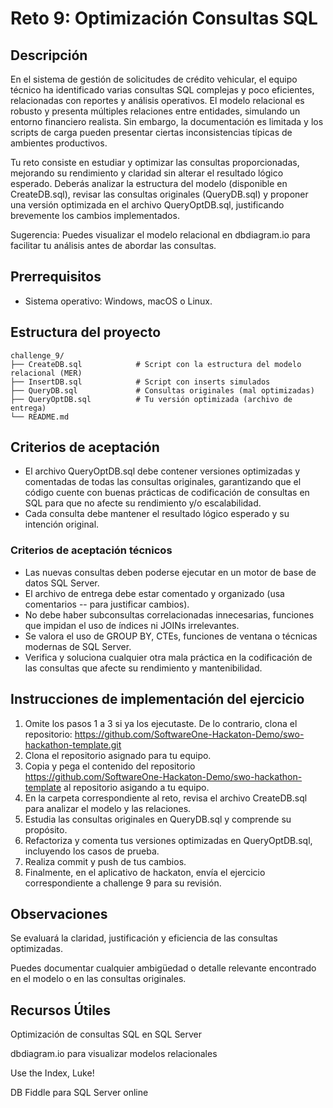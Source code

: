 # Reto 9: Optimización Consultas SQL

##  Descripción
En el sistema de gestión de solicitudes de crédito vehicular, el equipo técnico ha identificado varias consultas SQL complejas y poco eficientes, relacionadas con reportes y análisis operativos. El modelo relacional es robusto y presenta múltiples relaciones entre entidades, simulando un entorno financiero realista. Sin embargo, la documentación es limitada y los scripts de carga pueden presentar ciertas inconsistencias típicas de ambientes productivos.

Tu reto consiste en estudiar y optimizar las consultas proporcionadas, mejorando su rendimiento y claridad sin alterar el resultado lógico esperado. Deberás analizar la estructura del modelo (disponible en CreateDB.sql), revisar las consultas originales (QueryDB.sql) y proponer una versión optimizada en el archivo QueryOptDB.sql, justificando brevemente los cambios implementados.

Sugerencia: Puedes visualizar el modelo relacional en dbdiagram.io para facilitar tu análisis antes de abordar las consultas.
## Prerrequisitos
- Sistema operativo: Windows, macOS o Linux.

## Estructura del proyecto
```
challenge_9/
├── CreateDB.sql            # Script con la estructura del modelo relacional (MER)
├── InsertDB.sql            # Script con inserts simulados
├── QueryDB.sql             # Consultas originales (mal optimizadas)
├── QueryOptDB.sql          # Tu versión optimizada (archivo de entrega)
└── README.md

```

## Criterios de aceptación

- El archivo QueryOptDB.sql debe contener versiones optimizadas y comentadas de todas las consultas originales, garantizando que el código cuente con buenas prácticas de codificación de consultas en SQL para que no afecte su rendimiento y/o escalabilidad.
- Cada consulta debe mantener el resultado lógico esperado y su intención original.

### Criterios de aceptación técnicos
- Las nuevas consultas deben poderse ejecutar en un motor de base de datos SQL Server.
- El archivo de entrega debe estar comentado y organizado (usa comentarios -- para justificar cambios).
- No debe haber subconsultas correlacionadas innecesarias, funciones que impidan el uso de índices ni JOINs irrelevantes.
- Se valora el uso de GROUP BY, CTEs, funciones de ventana o técnicas modernas de SQL Server.
- Verifica y soluciona cualquier otra mala práctica en la codificación de las consultas que afecte su rendimiento y mantenibilidad.

## Instrucciones de implementación del ejercicio
1. Omite los pasos 1 a 3 si ya los ejecutaste. De lo contrario, clona el repositorio:
   https://github.com/SoftwareOne-Hackaton-Demo/swo-hackathon-template.git
2. Clona el repositorio asignado para tu equipo.
3. Copia y pega el contenido del repositorio https://github.com/SoftwareOne-Hackaton-Demo/swo-hackathon-template al repositorio asigando a tu equipo.
4. En la carpeta correspondiente al reto, revisa el archivo CreateDB.sql para analizar el modelo y las relaciones.
5. Estudia las consultas originales en QueryDB.sql y comprende su propósito.
6. Refactoriza y comenta tus versiones optimizadas en QueryOptDB.sql, incluyendo los casos de prueba.
7. Realiza commit y push de tus cambios.
8. Finalmente, en el aplicativo de hackaton, envía el ejercicio correspondiente a challenge 9 para su revisión.

## Observaciones
Se evaluará la claridad, justificación y eficiencia de las consultas optimizadas.

Puedes documentar cualquier ambigüedad o detalle relevante encontrado en el modelo o en las consultas originales.

## Recursos Útiles

Optimización de consultas SQL en SQL Server

dbdiagram.io para visualizar modelos relacionales

Use the Index, Luke!

DB Fiddle para SQL Server online